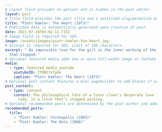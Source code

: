 ```yaml
---
# Layout field provides no options and is hidden in the post editor.
layout: post
# Title field provides the post title and a sanitized slug/permalink based on the title content. !!! Use a descriptive title and then do not change it !!!
title: "Piotr Kamler: The Heart (1973)"
# Published date is automatically generated upon creation of post.
date: 2021-07-24T03:02:11.715Z
# Image field is required for SEO.
image: /assets/images/piotr-kamler-the-heart.jpg
# Excerpt is required for SEO. Limit of 140 characters.
excerpt: " An impossible love for the girl in the inner working of the clock
  that stopped."
# Optional featured media adds one or more full-width image or YouTube embeds to the top of the post.
media:
  - type: featured_media_youtube
    youtubeID: TfRB17xTpGk
    caption: "Piotr Kamler: The Heart (1973)"
# Optional post content features a mini pagebuilder to add blocks of written content, images, and YouTube embeds to the post. Recommended at least one instance of WYSIWYG block.
post_content:
  - type: content
    content: The philosophical tale of a lunar clown’s desperate love for a young
      lady, in a clock that’s stopped working.
# Optional recommended posts are determined by the post author and added here. This is good for SEO and internal linking.
recommended_posts:
  title:
    - "Piotr Kamler: Chronopolis (1983)"
    - "Piotr Kamler: The Hole (1968)"
---
```

